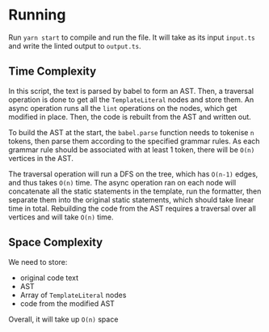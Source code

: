 # Running
Run `yarn start` to compile and run the file. It will take as its input `input.ts` and write the linted output to `output.ts`.

## Time Complexity
In this script, the text is parsed by babel to form an AST. Then, a traversal operation is done to get all the `TemplateLiteral` nodes and store them. An async operation runs all the `lint` operations on the nodes, which get modified in place. Then, the code is rebuilt from the AST and written out.

To build the AST at the start, the `babel.parse` function needs to tokenise `n` tokens, then parse them according to the specified grammar rules. As each grammar rule should be associated with at least 1 token, there will be `O(n)` vertices in the AST.

The traversal operation will run a DFS on the tree, which has `O(n-1)` edges, and thus takes `O(n)` time. The async operation ran on each node will concatenate all the static statements in the template, run the formatter, then separate them into the original static statements, which should take linear time in total. Rebuilding the code from the AST requires a traversal over all vertices and will take `O(n)` time.

## Space Complexity
We need to store:
- original code text
- AST 
- Array of `TemplateLiteral` nodes
- code from the modified AST

Overall, it will take up `O(n)` space

